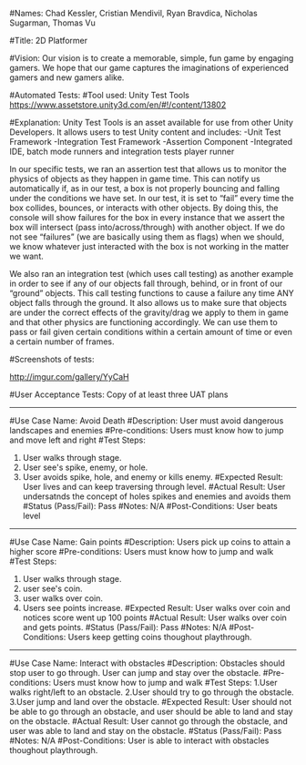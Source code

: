 #Names: Chad Kessler, Cristian Mendivil, Ryan Bravdica, Nicholas Sugarman, Thomas Vu

#Title: 2D Platformer

#Vision:
Our vision is to create a memorable, simple, fun game by engaging gamers. We hope that our game captures the imaginations of experienced gamers and new gamers alike.

#Automated Tests: 
#Tool used:
Unity Test Tools
https://www.assetstore.unity3d.com/en/#!/content/13802

#Explanation: 
Unity Test Tools is an asset available for use from other Unity Developers. It allows users to test Unity content and includes:
-Unit Test Framework
-Integration Test Framework
-Assertion Component
-Integrated IDE, batch mode runners and integration tests player runner

In our specific tests, we ran an assertion test that allows us to monitor the physics of objects as they happen in game time. This can notify us automatically if, as in our test, a box is not properly bouncing and falling under the conditions we have set. In our test, it is set to “fail” every time the box collides, bounces, or interacts with other objects. By doing this, the console will show failures for the box in every instance that we assert the box will intersect (pass into/across/through) with another object. If we do not see “failures” (we are basically using them as flags) when we should, we know whatever just interacted with the box is not working in the matter we want.

We also ran an integration test (which uses call testing) as another example in order to see if any of our objects fall through, behind, or in front of our “ground” objects. This call testing functions to cause a failure any time ANY object falls through the ground. It also allows us to make sure that objects are under the correct effects of the gravity/drag we apply to them in game and that other physics are functioning accordingly. We can use them to pass or fail given certain conditions within a certain amount of time or even a certain number of frames.

#Screenshots of tests:

http://imgur.com/gallery/YyCaH



#User Acceptance Tests: 
Copy of at least three UAT plans

----------------------------------------------------------------------------------------------------------------------------------------
#Use Case Name: 
  Avoid Death
#Description: 
  User must avoid dangerous landscapes and enemies 
#Pre-conditions:
  Users must know how to jump and move left and right
#Test Steps:
  1. User walks through stage.
  2. User see's spike, enemy, or hole.
  3. User avoids spike, hole, and enemy or kills enemy.
#Expected Result:
  User lives and can keep traversing through level.
#Actual Result:
  User undersatnds the concept of holes spikes and enemies and avoids them 
#Status (Pass/Fail):
  Pass
#Notes:
  N/A
#Post-Conditions:
  User beats level
----------------------------------------------------------------------------------------------------------------------------------------
#Use Case Name: 
  Gain points
#Description: 
  Users pick up coins to attain a higher score 
#Pre-conditions:
  Users must know how to jump and walk
#Test Steps:
  1. User walks through stage.
  2. user see's coin.
  3. user walks over coin.
  4. Users see points increase.
#Expected Result:
  User walks over coin and notices score went up 100 points 
#Actual Result:
  User walks over coin and gets points.
#Status (Pass/Fail):
  Pass
#Notes:
  N/A
#Post-Conditions:
  Users keep getting coins thoughout playthrough. 
----------------------------------------------------------------------------------------------------------------------------------------
#Use Case Name: 
Interact with obstacles
#Description: 
Obstacles should stop user to go through. User can jump and stay over the obstacle.
#Pre-conditions:
 Users must know how to jump and walk
#Test Steps:
1.User walks right/left to an obstacle.
2.User should try to go through the obstacle.
3.User jump and land over the obstacle.
#Expected Result:
User should not be able to go through an obstacle, and user should be able to land and stay on the obstacle.
#Actual Result:
User cannot go through the obstacle, and user was able to land and stay on the obstacle.
#Status (Pass/Fail):
Pass
#Notes:
N/A
#Post-Conditions:
User is able to interact with obstacles thoughout playthrough.


